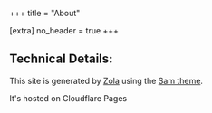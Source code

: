 +++
title = "About"

[extra]
no_header = true
+++


## Technical Details:
This site is generated by [Zola][zola] using the [Sam theme][repository].  

It's hosted on Cloudflare Pages

[zola]: https://getzola.org
[repository]: https://github.com/janbaudisch/zola-sam